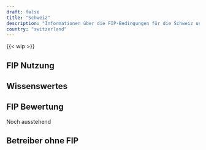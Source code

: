 ```yaml
---
draft: false
title: "Schweiz"
description: "Informationen über die FIP-Bedingungen für die Schweiz und für welche Betreiber Vergünstigungen genutzt werden können."
country: "switzerland"
---
```


{{< wip >}}

## FIP Nutzung

## Wissenswertes

## FIP Bewertung

Noch ausstehend

## Betreiber ohne FIP
